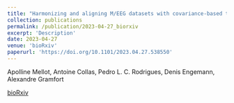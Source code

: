 ```yaml
---
title: "Harmonizing and aligning M/EEG datasets with covariance-based techniques to enhance predictive regression modeling"
collection: publications
permalink: /publication/2023-04-27_biorxiv
excerpt: 'Description'
date: 2023-04-27
venue: 'bioRxiv'
paperurl: 'https://doi.org/10.1101/2023.04.27.538550'
---
```


Apolline Mellot, Antoine Collas, Pedro L. C. Rodrigues, Denis Engemann, Alexandre Gramfort

[bioRxiv](https://doi.org/10.1101/2023.04.27.538550)
